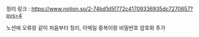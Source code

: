 정리 링크 : https://www.notion.so/2-74bd1d5f772c41709336935dc7270657?pvs=4

노션에 오류랑 같이 처음부터 정리, 이메일 중복이랑 비밀번호 암호화 추가
